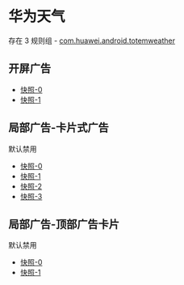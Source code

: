 # 华为天气

存在 3 规则组 - [com.huawei.android.totemweather](/src/apps/com.huawei.android.totemweather.ts)

## 开屏广告

- [快照-0](https://i.gkd.li/i/12928975)
- [快照-1](https://i.gkd.li/i/13226636)

## 局部广告-卡片式广告

默认禁用

- [快照-0](https://i.gkd.li/i/13218197)
- [快照-1](https://i.gkd.li/i/13259434)
- [快照-2](https://i.gkd.li/i/13521221)
- [快照-3](https://i.gkd.li/i/13787501)

## 局部广告-顶部广告卡片

默认禁用

- [快照-0](https://i.gkd.li/i/13800100)
- [快照-1](https://i.gkd.li/i/14278462)
